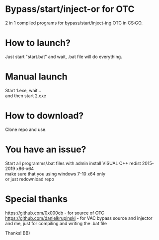 # Bypass/start/inject-or for OTC
2 in 1 compiled programs for bypass/start/inject-ing OTC in CS:GO.

# How to launch?
Just start "start.bat" and wait, .bat file will do everything.

# Manual launch
Start 1.exe, wait...             
and then start 2.exe

# How to download?
Clone repo and use.

# You have an issue?
Start all programms/.bat files with admin
install VISUAL C++ redist 2015-2019 x86-x64                            
make sure that you using windows 7-10 x64 only                       
or just redownload repo                     

# Special thanks
https://github.com/0x000cb - for source of OTC                            
https://github.com/danielkrupinski - for VAC bypass source and injector       
and me, just for compiling and writing the .bat file                      

Thanks! BB)
